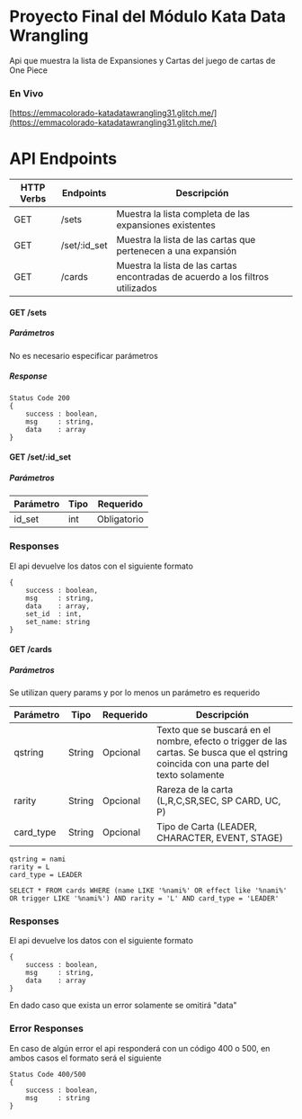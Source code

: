 
# Proyecto Final del Módulo Kata Data Wrangling

Api que muestra la lista de Expansiones y Cartas del juego de cartas de One Piece

### En Vivo
[https://emmacolorado-katadatawrangling31.glitch.me/](https://emmacolorado-katadatawrangling31.glitch.me/)

# API Endpoints

| HTTP Verbs | Endpoints | Descripción |  
| --- | --- | --- |  
| GET | /sets | Muestra la lista completa de las expansiones existentes |  
| GET | /set/:id_set | Muestra la lista de las cartas que pertenecen a una expansión |
| GET | /cards| Muestra la lista de las cartas encontradas de acuerdo a los filtros utilizados

#### GET /sets
##### Parámetros
No es necesario especificar parámetros

##### Response

```
Status Code 200
{
	success : boolean,
	msg		: string,
	data	: array
}
```

#### GET /set/:id_set
##### Parámetros
| Parámetro | Tipo | Requerido |  
| --- | --- | --- |  
| id_set | int | Obligatorio |  


### Responses
El api devuelve los datos con el siguiente formato
```
{
	success : boolean,
	msg		: string,
	data	: array,
	set_id	: int,
	set_name: string
}
```

#### GET /cards
##### Parámetros
Se utilizan query params y por lo menos un parámetro es requerido

| Parámetro | Tipo | Requerido |  Descripción |
| --- | --- | --- | --- | 
| qstring | String | Opcional |  Texto que se buscará en el nombre, efecto o trigger de las cartas. Se busca que el qstring coincida con una parte del texto solamente |
| rarity | String | Opcional | Rareza de la carta (L,R,C,SR,SEC, SP CARD, UC, P)|
| card_type | String | Opcional | Tipo de Carta (LEADER, CHARACTER, EVENT, STAGE)

```
qstring = nami
rarity = L
card_type = LEADER

SELECT * FROM cards WHERE (name LIKE '%nami%' OR effect like '%nami%' OR trigger LIKE '%nami%') AND rarity = 'L' AND card_type = 'LEADER'
```


### Responses
El api devuelve los datos con el siguiente formato
```
{
	success : boolean,
	msg		: string,
	data	: array
}
```
En dado caso que exista un error solamente se omitirá "data"


### Error Responses
En caso de algún error el api responderá con un código 400 o 500, en ambos casos el formato será el siguiente

```
Status Code 400/500
{
	success	: boolean,
	msg		: string
}
```
